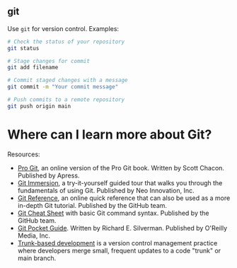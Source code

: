 ## git

Use `git` for version control. Examples:

```bash
# Check the status of your repository
git status

# Stage changes for commit
git add filename

# Commit staged changes with a message
git commit -m "Your commit message"

# Push commits to a remote repository
git push origin main
```

# Where can I learn more about Git?

Resources:
* [Pro Git](http://git-scm.com/book), an online version of the Pro Git book. Written by Scott Chacon. Published by Apress.
* [Git Immersion](http://gitimmersion.com/), a try-it-yourself guided tour that walks you through the fundamentals of using Git. Published by Neo Innovation, Inc.
* [Git Reference](http://gitref.org/index.html), an online quick reference that can also be used as a more in-depth Git tutorial. Published by the GitHub team.
* [Git Cheat Sheet](https://github.com/github/training-kit/blob/master/downloads/github-git-cheat-sheet.md) with basic Git command syntax. Published by the GitHub team.
* [Git Pocket Guide](http://www.amazon.com/Git-Pocket-Guide-Richard-Silverman/dp/1449325866). Written by Richard E. Silverman. Published by O'Reilly Media, Inc.
* [Trunk-based development](https://www.atlassian.com/continuous-delivery/continuous-integration/trunk-based-development) is a version control management practice where developers merge small, frequent updates to a code "trunk" or main branch.